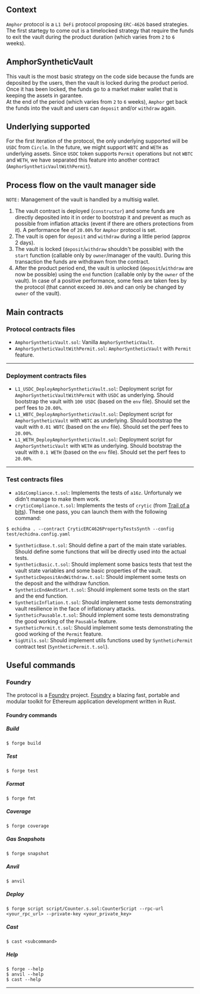 ## Context
`Amphor` protocol is a `L1 DeFi` protocol proposing `ERC-4626` based strategies.
The first startegy to come out is a timelocked strategy that require the funds
to exit the vault during the product duration (which varies from `2` to
`6` weeks).  

## AmphorSyntheticVault
This vault is the most basic strategy on the code side because the funds are
deposited by the users, then the vault is locked during the product period. Once
it has been locked, the funds go to a market maker wallet that is keeping the
assets in garantee.  
At the end of the period (which varies from `2` to `6` weeks), `Amphor`
get back the funds into the vault and users can `deposit` and/or `withdraw`
again.

## Underlying supported
For the first iteration of the protocol, the only underlying supported will be
`USDC` from `Circle`. 
In the future, we might support `WBTC` and `WETH` as underlying assets.
Since `USDC` token supports `Permit` operations but not `WBTC` and `WETH`, we
have separated this feature into another contract (`AmphorSyntheticVaultWithPermit`).

## Process flow on the vault manager side
`NOTE:` Management of the vault is handled by a multisig wallet.  
1. The vault contract is deployed (`constructor`) and some funds are directly
deposited into it in order to bootstrap it and prevent as much as possible from
inflation attacks (event if there are others protections from it).
A performance fee of `20.00%` for `Amphor` protocol is set.
2. The vault is open for `deposit` and `withdraw` during a little period (approx
2 days).
3. The vault is locked (`deposit`/`withdraw` shouldn't be possible) with the
`start` function (callable only by `owner`/manager of the vault). During this
transaction the funds are withdrawn from the contract.
4. After the product period end, the vault is unlocked (`deposit`/`withdraw`
are now be possible) using
the `end` function (callable only by the `owner` of the vault).
In case of a positive performance, some fees are taken fees by the protocol
(that cannot exceed `30.00%` and can only be changed by `owner` of the vault).

## Main contracts
### Protocol contracts files
- `AmphorSyntheticVault.sol`: Vanilla `AmphorSyntheticVault`.
- `AmphorSyntheticVaultWithPermit.sol`: `AmphorSyntheticVault` with `Permit` feature.
___
### Deployment contracts files
- `L1_USDC_DeployAmphorSyntheticVault.sol`: Deployment script for `AmphorSyntheticVaultWithPermit`
with `USDC` as underlying. Should bootstrap the vault with `100 USDC` (based on
the `env` file). Should set the perf fees to `20.00%`.  
- `L1_WBTC_DeployAmphorSyntheticVault.sol`: Deployment script for `AmphorSyntheticVault`
with `WBTC` as underlying. Should bootstrap the vault with `0.01 WBTC` (based on
the `env` file). Should set the perf fees to `20.00%`.  
- `L1_WETH_DeployAmphorSyntheticVault.sol`: Deployment script for `AmphorSyntheticVault`
with `WETH` as underlying. Should bootstrap the vault with `0.1 WETH` (based on
the `env` file). Should set the perf fees to `20.00%`.  
___
### Test contracts files
- `a16zCompliance.t.sol`: Implements the tests of `a16z`. Unfortunaly we didn't
manage to make them work.
- `cryticCompliance.t.sol`: Implements the tests of `crytic` (from
[Trail of a bits](https://www.trailofbits.com/)). These one pass, you can launch
them with the following command:
```
$ echidna . --contract CryticERC4626PropertyTestsSynth --config test/echidna.config.yaml
```
- `SyntheticBase.t.sol`: Should define a part of the main state variables. Should 
define some functions that will be directly used into the actual tests.
- `SyntheticBasic.t.sol`: Should implement some basics tests that test the vault
state variables and some basic properties of the vault.
- `SyntheticDepositAndWithdraw.t.sol`: Should implement some tests on the deposit
and the withdraw function.
- `SyntheticEndAndStart.t.sol`: Should implement some tests on the start and the
end function.
- `SyntheticInflation.t.sol`: Should implement some tests demonstrating vault
resilience in the face of inflationary attacks.
- `SyntheticPausable.t.sol`: Should implement some tests demonstrating the good
working of the `Pausable` feature.
- `SyntheticPermit.t.sol`: Should implement some tests demonstrating the good
working of the `Permit` feature.
- `SigUtils.sol`: Should implement utils functions used by `SyntheticPermit`
contract test (`SyntheticPermit.t.sol`).
## Useful commands
### Foundry
The protocol is a [Foundry](https://book.getfoundry.sh) project.
[Foundry](https://book.getfoundry.sh) a blazing fast, portable and modular
toolkit for Ethereum application development written in Rust.
#### Foundry commands
##### Build
```shell
$ forge build
```
##### Test
```shell
$ forge test
```
##### Format
```shell
$ forge fmt
```
##### Coverage
```shell
$ forge coverage
```
##### Gas Snapshots
```shell
$ forge snapshot
```
##### Anvil
```shell
$ anvil
```
##### Deploy
```shell
$ forge script script/Counter.s.sol:CounterScript --rpc-url <your_rpc_url> --private-key <your_private_key>
```
##### Cast
```shell
$ cast <subcommand>
```
##### Help
```shell
$ forge --help
$ anvil --help
$ cast --help
```
___

